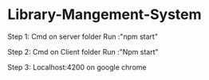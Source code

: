 # Library-Mangement-System
Step 1:
Cmd on server folder
Run :"npm start"

Step 2:
Cmd on Client folder
Run :"Npm start"

Step 3:
Localhost:4200 on google chrome

